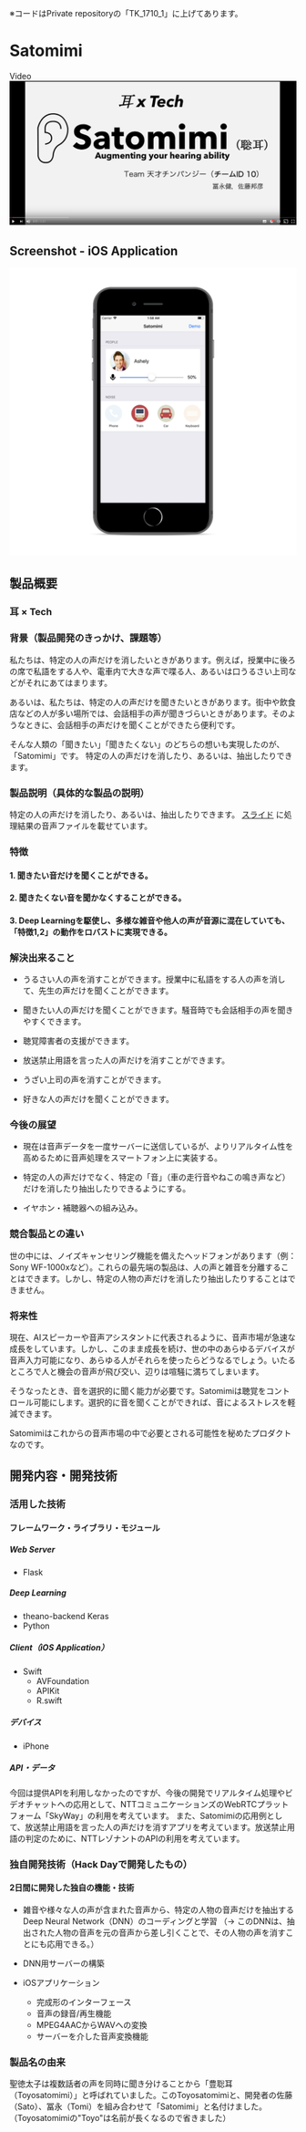 ※コードはPrivate repositoryの「TK_1710_1」に上げてあります。

# Satomimi
Video
[![Satomimi video](./images/video_thumnail.png)](https://youtu.be/OLCrGWSY-ow)

## Screenshot - iOS Application

![Satomimi ios](./images/Satomimi-iOS.png)

## 製品概要
### 耳 × Tech

### 背景（製品開発のきっかけ、課題等）

私たちは、特定の人の声だけを消したいときがあります。例えば，授業中に後ろの席で私語をする人や、電車内で大きな声で喋る人、あるいは口うるさい上司などがそれにあてはまります。

あるいは、私たちは、特定の人の声だけを聞きたいときがあります。街中や飲食店などの人が多い場所では、会話相手の声が聞きづらいときがあります。そのようなときに、会話相手の声だけを聞くことができたら便利です。

そんな人類の「聞きたい」「聞きたくない」のどちらの想いも実現したのが、「Satomimi」です。
特定の人の声だけを消したり、あるいは、抽出したりできます。

### 製品説明（具体的な製品の説明）

特定の人の声だけを消したり、あるいは、抽出したりできます。
[スライド](https://drive.google.com/file/d/0ByyrSt4B2stFcThYZVFUUUVZMUk/view?usp=sharing)
に処理結果の音声ファイルを載せています。

### 特徴

#### 1. 聞きたい音だけを聞くことができる。

#### 2. 聞きたくない音を聞かなくすることができる。

#### 3. Deep Learningを駆使し、多様な雑音や他人の声が音源に混在していても、「特徴1,2」の動作をロバストに実現できる。

### 解決出来ること
- うるさい人の声を消すことができます。授業中に私語をする人の声を消して、先生の声だけを聞くことができます。

- 聞きたい人の声だけを聞くことができます。騒音時でも会話相手の声を聞きやすくできます。

- 聴覚障害者の支援ができます。

- 放送禁止用語を言った人の声だけを消すことができます。

- うざい上司の声を消すことができます。

- 好きな人の声だけを聞くことができます。

### 今後の展望

- 現在は音声データを一度サーバーに送信しているが、よりリアルタイム性を高めるために音声処理をスマートフォン上に実装する。

- 特定の人の声だけでなく、特定の「音」（車の走行音やねこの鳴き声など）だけを消したり抽出したりできるようにする。

- イヤホン・補聴器への組み込み。

### 競合製品との違い
世の中には、ノイズキャンセリング機能を備えたヘッドフォンがあります（例：Sony WF-1000xなど）。これらの最先端の製品は、人の声と雑音を分離することはできます。しかし、特定の人物の声だけを消したり抽出したりすることはできません。

### 将来性
現在、AIスピーカーや音声アシスタントに代表されるように、音声市場が急速な成長をしています。しかし、このまま成長を続け、世の中のあらゆるデバイスが音声入力可能になり、あらゆる人がそれらを使ったらどうなるでしょう。いたるところで人と機会の音声が飛び交い、辺りは喧騒に満ちてしまいます。

そうなったとき、音を選択的に聞く能力が必要です。Satomimiは聴覚をコントロール可能にします。選択的に音を聞くことができれば、音によるストレスを軽減できます。

Satomimiはこれからの音声市場の中で必要とされる可能性を秘めたプロダクトなのです。


## 開発内容・開発技術

### 活用した技術

#### フレームワーク・ライブラリ・モジュール

##### Web Server
* Flask

##### Deep Learning
* theano-backend Keras
* Python

##### Client（iOS Application）
* Swift
  * AVFoundation
  * APIKit
  * R.swift

##### デバイス
* iPhone

##### API・データ
今回は提供APIを利用しなかったのですが、今後の開発でリアルタイム処理やビデオチャットへの応用として、NTTコミュニケーションズのWebRTCプラットフォーム「SkyWay」の利用を考えています。
また、Satomimiの応用例として、放送禁止用語を言った人の声だけを消すアプリを考えています。放送禁止用語の判定のために、NTTレゾナントのAPIの利用を考えています。

### 独自開発技術（Hack Dayで開発したもの）

#### 2日間に開発した独自の機能・技術

* 雑音や様々な人の声が含まれた音声から、特定の人物の音声だけを抽出するDeep Neural Network（DNN）のコーディングと学習
（-> このDNNは、抽出された人物の音声を元の音声から差し引くことで、その人物の声を消すことにも応用できる。）

* DNN用サーバーの構築

* iOSアプリケーション
  - 完成形のインターフェース
  - 音声の録音/再生機能
  - MPEG4AACからWAVへの変換
  - サーバーを介した音声変換機能
  
### 製品名の由来
聖徳太子は複数話者の声を同時に聞き分けることから「豊聡耳（Toyosatomimi）」と呼ばれていました。このToyosatomimiと、開発者の佐藤（Sato）、冨永（Tomi）を組み合わせて「Satomimi」と名付けました。（Toyosatomimiの"Toyo"は名前が長くなるので省きました）

